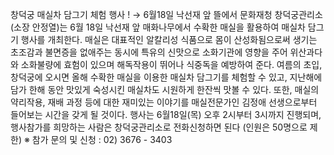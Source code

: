 창덕궁 매실차 담그기 체험 행사 !  → 6월18일 낙선재 앞 뜰에서
문화재청 창덕궁관리소(소장 안정열)는 6월 18일 낙선재 앞 매화나무에서 수확한 매실을 활용하여 매실차 담그기 행사를 개최한다. 매실은 대표적인 알칼리성 식품으로 몸이 산성화됨으로써 생기는 초조감과 불면증을 없애주는 동시에 특유의 신맛으로 소화기관에 영향을 주어 위산과다와 소화불량에 효험이 있으며 해독작용이 뛰어나 식중독을 예방하여 준다. 여름의 초입, 창덕궁에 오시면 올해 수확한 매실을 이용한 매실차 담그기를 체험할 수 있고, 지난해에 담가 한해 동안 맛있게 숙성시킨 매실차도 시원하게 한잔씩 맛볼 수 있다. 또한, 매실의 약리작용, 재배 과정 등에 대한 재미있는 이야기를 매실전문가인 김정애 선생으로부터 들어보는 시간을 갖게 될 것이다. 행사는 6월18일(목) 오후 2시부터 3시까지 진행되며, 행사참가를 희망하는 사람은 창덕궁관리소로 전화신청하면 된다 (인원은 50명으로 제한)
※ 참가 문의 및 신청 : 02) 3676 - 3403